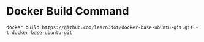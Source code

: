 # Docker Build Command

`docker build https://github.com/learn3dot/docker-base-ubuntu-git.git -t docker-base-ubuntu-git`
